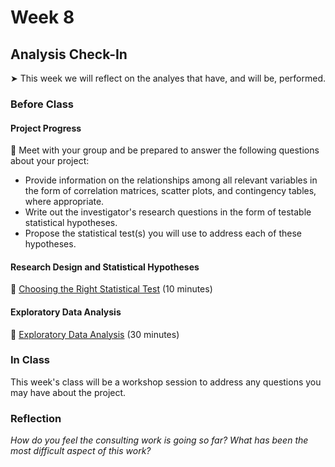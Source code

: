 # Week 8

## Analysis Check-In

&#x27A4; This week we will reflect on the analyes that have, and will be, performed.  

### Before Class

#### Project Progress

👥 Meet with your group and be prepared to answer the following questions about your project:

* Provide information on the relationships among all relevant variables in the form of correlation matrices, scatter plots, and contingency tables, where appropriate. 
* Write out the investigator's research questions in the form of testable statistical hypotheses.
* Propose the statistical test(s) you will use to address each of these hypotheses.

#### Research Design and Statistical Hypotheses

📖 [Choosing the Right Statistical Test](https://onlinelibrary.wiley.com/doi/full/10.5694/mja17.00422) (10 minutes)

#### Exploratory Data Analysis

📖 [Exploratory Data Analysis](https://r4ds.had.co.nz/exploratory-data-analysis.html) (30 minutes)

### In Class

This week's class will be a workshop session to address any questions you may have about the project.

### Reflection

*How do you feel the consulting work is going so far? What has been the most difficult aspect of this work?*



